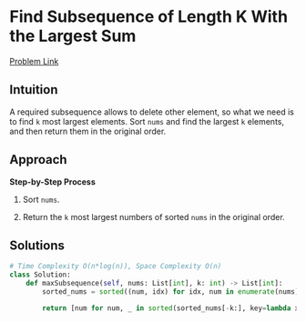 **Find Subsequence of Length K With the Largest Sum**
=
[Problem Link](https://leetcode.com/problems/find-subsequence-of-length-k-with-the-largest-sum/description)

## Intuition
A required subsequence allows to delete other element, so what we need is to find `k` most largest elements. 
Sort `nums` and find the largest `k` elements, and then return them in the original order.

## Approach
**Step-by-Step Process**

1. Sort `nums`.

2. Return the `k` most largest numbers of sorted `nums` in the original order.
  
## Solutions
```python
# Time Complexity O(n*log(n)), Space Complexity O(n)
class Solution:
    def maxSubsequence(self, nums: List[int], k: int) -> List[int]:
        sorted_nums = sorted((num, idx) for idx, num in enumerate(nums))

        return [num for num, _ in sorted(sorted_nums[-k:], key=lambda x: x[1])]
```
